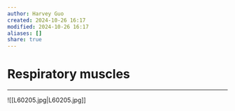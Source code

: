 ```yaml
---
author: Harvey Guo
created: 2024-10-26 16:17
modified: 2024-10-26 16:17
aliases: []
share: true
---
```

# Respiratory muscles
---
![[L60205.jpg|L60205.jpg]]
